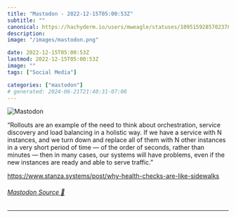 ```yaml
---
title: "Mastodon - 2022-12-15T05:00:53Z"
subtitle: ""
canonical: https://hachyderm.io/users/mweagle/statuses/109515928570237880
description:
image: "/images/mastodon.png"

date: 2022-12-15T05:00:53Z
lastmod: 2022-12-15T05:00:53Z
image: ""
tags: ["Social Media"]

categories: ["mastodon"]
# generated: 2024-06-21T21:40:31-07:00
---
```

![Mastodon](/images/mastodon.png)

<p>“Rollouts are an example of the need to think about orchestration, service discovery and load balancing in a holistic way. If we have a service with N instances, and we turn down and replace all of them with N other instances in a very short period of time — of the order of seconds, rather than minutes —  then in many cases, our systems will have problems, even if the new instances are ready and able to serve traffic.”</p><p><a href="https://www.stanza.systems/post/why-health-checks-are-like-sidewalks" target="_blank" rel="nofollow noopener noreferrer" translate="no"><span class="invisible">https://www.</span><span class="ellipsis">stanza.systems/post/why-health</span><span class="invisible">-checks-are-like-sidewalks</span></a></p>


###### [Mastodon Source 🐘](https://hachyderm.io/@mweagle/109515928570237880)

___
